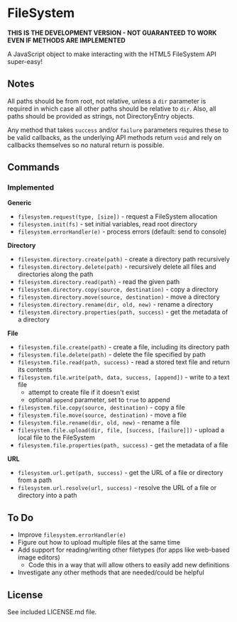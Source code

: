 # FileSystem #

**THIS IS THE DEVELOPMENT VERSION - NOT GUARANTEED TO WORK EVEN IF METHODS ARE IMPLEMENTED**

A JavaScript object to make interacting with the HTML5 FileSystem API super-easy!

## Notes ##

All paths should be from root, not relative, unless a `dir` parameter is required in which case all other paths should be relative to `dir`. Also, all paths should be provided as strings, not DirectoryEntry objects.

Any method that takes `success` and/or `failure` parameters requires these to be valid callbacks, as the underlying API methods return `void` and rely on callbacks themselves so no natural return is possible.

## Commands ##

### Implemented ###

**Generic**

* `filesystem.request(type, [size])` - request a FileSystem allocation
* `filesystem.init(fs)` - set initial variables, read root directory
* `filesystem.errorHandler(e)` - process errors (default: send to console)

**Directory**

* `filesystem.directory.create(path)` - create a directory path recursively
* `filesystem.directory.delete(path)` - recursively delete all files and directories along the path
* `filesystem.directory.read(path)` - read the given path
* `filesystem.directory.copy(source, destination)` - copy a directory
* `filesystem.directory.move(source, destination)` - move a directory
* `filesystem.directory.rename(dir, old, new)` - rename a directory
* `filesystem.directory.properties(path, success)` - get the metadata of a directory

**File**

* `filesystem.file.create(path)` - create a file, including its directory path
* `filesystem.file.delete(path)` - delete the file specified by path
* `filesystem.file.read(path, success)` - read a stored text file and return its contents
* `filesystem.file.write(path, data, success, [append])` - write to a text file
    * attempt to create file if it doesn't exist
    * optional `append` parameter, set to `true` to append
* `filesystem.file.copy(source, destination)` - copy a file
* `filesystem.file.move(source, destination)` - move a file
* `filesystem.file.rename(dir, old, new)` - rename a file
* `filesystem.file.upload(dir, file, [success, [failure]])` - upload a local file to the FileSystem
* `filesystem.file.properties(path, success)` - get the metadata of a file

**URL**

* `filesystem.url.get(path, success)` - get the URL of a file or directory from a path
* `filesystem.url.resolve(url, success)` - resolve the URL of a file or directory into a path

## To Do ##

* Improve `filesystem.errorHandler(e)`
* Figure out how to upload multiple files at the same time
* Add support for reading/writing other filetypes (for apps like web-based image editors)
    * Code this in a way that will allow others to easily add new definitions
* Investigate any other methods that are needed/could be helpful

## License ##

See included LICENSE.md file.